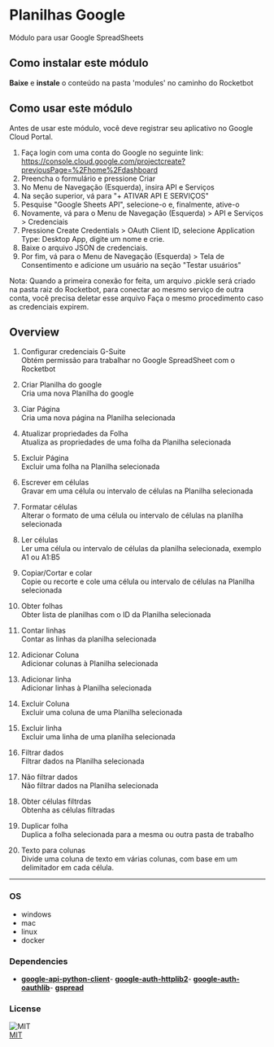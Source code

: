 # Planilhas Google
  
Módulo para usar Google SpreadSheets  

## Como instalar este módulo
  
__Baixe__ e __instale__ o conteúdo na pasta 'modules' no caminho do Rocketbot  



## Como usar este módulo

Antes de usar este módulo, você deve registrar seu aplicativo no Google Cloud Portal.

1. Faça login com uma conta do Google no seguinte link: https://console.cloud.google.com/projectcreate?previousPage=%2Fhome%2Fdashboard
2. Preencha o formulário e pressione Criar
3. No Menu de Navegação (Esquerda), insira API e Serviços
4. Na seção superior, vá para "+ ATIVAR API E SERVIÇOS"
5. Pesquise "Google Sheets API", selecione-o e, finalmente, ative-o
6. Novamente, vá para o Menu de Navegação (Esquerda) > API e Serviços > Credenciais
7. Pressione Create Credentials > OAuth Client ID, selecione Application Type: Desktop App, digite um nome e crie.
8. Baixe o arquivo JSON de credenciais.
9. Por fim, vá para o Menu de Navegação (Esquerda) > Tela de Consentimento e adicione um usuário na seção "Testar usuários"

Nota: Quando a primeira conexão for feita, um arquivo .pickle será criado na pasta raiz do Rocketbot, para conectar ao mesmo serviço de outra conta, você precisa deletar
esse arquivo Faça o mesmo procedimento caso as credenciais expirem.


## Overview


1. Configurar credenciais G-Suite  
Obtém permissão para trabalhar no Google SpreadSheet com o Rocketbot

2. Criar Planilha do google  
Cria uma nova Planilha do google

3. Ciar Página  
Cria uma nova página na Planilha selecionada

4. Atualizar propriedades da Folha  
Atualiza as propriedades de uma folha da Planilha selecionada

5. Excluir Página  
Excluir uma folha na Planilha selecionada

6. Escrever em células  
Gravar em uma célula ou intervalo de células na Planilha selecionada

7. Formatar células  
Alterar o formato de uma célula ou intervalo de células na planilha selecionada

8. Ler células  
Ler uma célula ou intervalo de células da planilha selecionada, exemplo A1 ou A1:B5

9. Copiar/Cortar e colar  
Copie ou recorte e cole uma célula ou intervalo de células na Planilha selecionada

10. Obter folhas  
Obter lista de planilhas com o ID da Planilha selecionada

11. Contar linhas  
Contar as linhas da planilha selecionada

12. Adicionar Coluna  
Adicionar colunas à Planilha selecionada

13. Adicionar linha  
Adicionar linhas à Planilha selecionada

14. Excluir Coluna  
Excluir uma coluna de uma Planilha selecionada

15. Excluir linha  
Excluir uma linha de uma planilha selecionada

16. Filtrar dados  
Filtrar dados na Planilha selecionada

17. Não filtrar dados  
Não filtrar dados na Planilha selecionada

18. Obter células filtrdas  
Obtenha as células filtradas

19. Duplicar folha  
Duplica a folha selecionada para a mesma ou outra pasta de trabalho

20. Texto para colunas  
Divide uma coluna de texto em várias colunas, com base em um delimitador em cada célula.  




----
### OS

- windows
- mac
- linux
- docker

### Dependencies
- [**google-api-python-client**](https://pypi.org/project/google-api-python-client/)- [**google-auth-httplib2**](https://pypi.org/project/google-auth-httplib2/)- [**google-auth-oauthlib**](https://pypi.org/project/google-auth-oauthlib/)- [**gspread**](https://pypi.org/project/gspread/)
### License
  
![MIT](https://camo.githubusercontent.com/107590fac8cbd65071396bb4d04040f76cde5bde/687474703a2f2f696d672e736869656c64732e696f2f3a6c6963656e73652d6d69742d626c75652e7376673f7374796c653d666c61742d737175617265)  
[MIT](http://opensource.org/licenses/mit-license.ph)